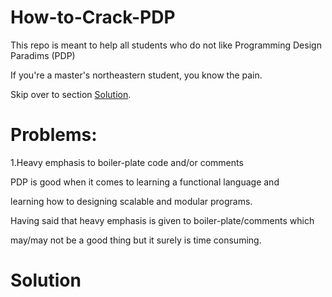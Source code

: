 # How-to-Crack-PDP
This repo is meant to help all students who do not like Programming Design Paradims (PDP)

If you're a master's northeastern student, you know the pain.

Skip over to section [Solution](#Solution).

# Problems:

1.Heavy emphasis to boiler-plate code and/or comments

  PDP is good when it comes to learning a functional language and 

  learning how to designing scalable and modular programs.


  Having said that heavy emphasis is given to boiler-plate/comments which 

  may/may not be a good thing but it surely is time consuming.



# <a name="Solution"></a>Solution









